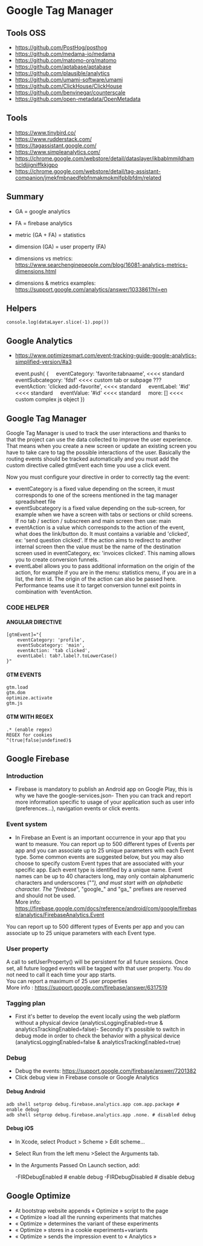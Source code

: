 # Google Tag Manager

## Tools OSS

-   <https://github.com/PostHog/posthog>
-   <https://github.com/medama-io/medama>
-   <https://github.com/matomo-org/matomo>
-   <https://github.com/aptabase/aptabase>
-   <https://github.com/plausible/analytics>
-   <https://github.com/umami-software/umami>
-   <https://github.com/ClickHouse/ClickHouse>
-   <https://github.com/benvinegar/counterscale>
-   <https://github.com/open-metadata/OpenMetadata>

## Tools

-   <https://www.tinybird.co/>
-   <https://www.rudderstack.com/>
-   <https://tagassistant.google.com/>
-   <https://www.simpleanalytics.com/>
-   <https://chrome.google.com/webstore/detail/dataslayer/ikbablmmjldhamhcldjjigniffkkjgpo>
-   <https://chrome.google.com/webstore/detail/tag-assistant-companion/jmekfmbnaedfebfnmakmokmlfpblbfdm/related>

## Summary

-   GA = google analytics

-   FA = firebase analytics

-   metric (GA + FA) = statistics

-   dimension (GA) = user property (FA)

-   dimensions vs metrics: <https://www.searchenginepeople.com/blog/16081-analytics-metrics-dimensions.html>

-   dimensions & metrics examples: <https://support.google.com/analytics/answer/1033861?hl=en>

## Helpers

    console.log(dataLayer.slice(-1).pop())

## Google Analytics

-   <https://www.optimizesmart.com/event-tracking-guide-google-analytics-simplified-version/#a3>


    event.push(
    {
        eventCategory: 'favorite:tabnaame', <<<< standard
        eventSubcategory: 'fdsf' <<<< custom tab or subpage ???
        eventAction: 'clicked add-favorite', <<<< standard
        eventLabel: '#id' <<<< standard
        eventValue: '#id' <<<< standard
        more: [] <<<< custom complex js object
    })

## Google Tag Manager

Google Tag Manager is used to track the user interactions and thanks to that the project can use the data collected to improve the user experience. That means when you create a new screen or update an existing screen you have to take care to tag the possible interactions of the user. Basically the routing events should be tracked automatically and you must add the custom directive called gtmEvent each time you use a click event.

Now you must configure your directive in order to correctly tag the event:

-   eventCategory is a fixed value depending on the screen, it must corresponds to one of the screens mentioned in the tag manager spreadsheet file
-   eventSubcategory is a fixed value depending on the sub-screen, for example when we have a screen with tabs or sections or child screens. If no tab / section / subscreen and main screen then use: main
-   eventAction is a value which corresponds to the action of the event, what does the link/button do. It must contains a variable and 'clicked', ex: 'send question clicked'. If the action aims to redirect to another internal screen then the value must be the name of the destination screen used in eventCategory, ex: 'invoices clicked'. This naming allows you to create conversion funnels.
-   eventLabel allows you to pass additional information on the origin of the action, for example if you are in the menu: statistics menu, if you are in a list, the item id. The origin of the action can also be passed here. Performance teams use it to target conversion tunnel exit points in combination with 'eventAction.

### CODE HELPER

#### ANGULAR DIRECTIVE

    [gtmEvent]="{
        eventCategory: 'profile',
        eventSubcategory: 'main',
        eventAction: 'tab clicked',
        eventLabel: tab?.label?.toLowerCase()
    }"

#### GTM EVENTS

    gtm.load
    gtm.dom
    optimize.activate
    gtm.js

#### GTM WITH REGEX

    .* (enable regex)
    REGEX for cookies
    ^(true|false|undefined)$

## Google Firebase

### Introduction

-   Firebase is mandatory to publish an Android app on Google Play, this is why we have the google-services.json- Then you can track and report more information specific to usage of your application such as user info (preferences...), navigation events or click events.

### Event system

-   In Firebase an Event is an important occurrence in your app that you want to measure. You can report up to 500 different types of Events per app and you can associate up to 25 unique parameters with each Event type. Some common events are suggested below, but you may also choose to specify custom Event types that are associated with your specific app. Each event type is identified by a unique name. Event names can be up to 40 characters long, may only contain alphanumeric characters and underscores ("_"), and must start with an alphabetic character. The "firebase_", "google_" and "ga_" prefixes are reserved and should not be used.  
    More info: <https://firebase.google.com/docs/reference/android/com/google/firebase/analytics/FirebaseAnalytics.Event>

You can report up to 500 different types of Events per app and you can associate up to 25 unique parameters with each Event type.

### User property

A call to setUserProperty() will be persistent for all future sessions. Once set, all future logged events will be tagged with that user property. You do not need to call it each time your app starts.  
You can report a maximum of 25 user properties  
More info : <https://support.google.com/firebase/answer/6317519>

### Tagging plan

-   First it's better to develop the event locally using the web platform without a physical device (analyticsLoggingEnabled=true & analyticsTrackingEnabled=false)- Secondly it's possible to switch in debug mode in order to check the behavior with a physical device (analyticsLoggingEnabled=false & analyticsTrackingEnabled=true)

### Debug

-   Debug the events: <https://support.google.com/firebase/answer/7201382>
-   Click debug view in Firebase console or Google Analytics

#### Debug Android

    adb shell setprop debug.firebase.analytics.app com.app.package # enable debug
    adb shell setprop debug.firebase.analytics.app .none. # disabled debug

#### Debug iOS

-   In Xcode, select Product > Scheme > Edit scheme...
-   Select Run from the left menu >Select the Arguments tab.
-   In the Arguments Passed On Launch section, add:


    -FIRDebugEnabled # enable debug
    -FIRDebugDisabled # disable debug

## Google Optimize

-   At bootstrap website appends « Optimize » script to the page
-   « Optimize » load all the running experiments that matches 
-   « Optimize » determines the variant of these experiments
-   « Optimize » stores in a cookie experiments+variants
-   « Optimize » sends the impression event to « Analytics » 
